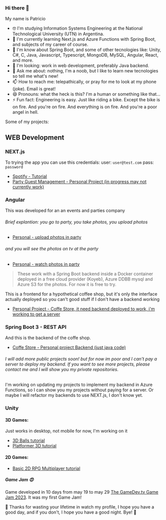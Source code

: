 ### Hi there 👋

My name is Patricio

- 🤓 I'm studying Information Systems Engineering at the National Technological University (UTN) in Argentina.
- 🌱 I'm currently learning Next.js and Azure Functions with Spring Boot, and subjects of my career of course.
- 🤔 I'm know about Spring Boot, and some of other tecnologies like: Unity, C#, C, Java, Javascript, Typescript, MongoDB, MySQL, Angular, React, and more.
- 👯 I'm looking: work in web development, preferably Java backend.
- 💬 Ask me about: nothing, I'm a noob, but I like to learn new tecnologies so tell me what's new!
- 📫 How to reach me: telepathically, or pray for me to look at my phone (joke). Email is great!
- 😄 Pronouns: what the heck is this? I'm a human or something like that...
- ⚡ Fun fact: Engineering is easy. Just like riding a bike. Except the bike is on fire. And you're on fire. And everything is on fire. And you're a poor angel in hell.

Some of my projects:

## WEB Development 
 
### NEXT.js 
 
To trying the app you can use this credentials:
user: `user@test.com`
pass: `password`
- [Spotify - Tutorial](https://my-spoty.vercel.app/)
- [Party Guest Management - Personal Project (in progress may not currently work)](https://lukinvitaciones.vercel.app/)

### Angular 
 
This was developed for an an events and parties company
###### Brief explantion: you go to party, you take photos, you upload photos
- [Personal - upload photos in party](https://locounpoconadamas.github.io/lukipix-frontend/)
###### and you will see the photos on tv at the party
- [Personal - watch photos in party](https://locounpoconadamas.github.io/lukipix-tv-frontend/)  
> These work with a Spring Boot backend inside a Docker container deployed in a free cloud provider (Koyeb), Azure DDBB mysql and Azure S3 for the photos. For now it is free to try.
  
This is a frontend for a hypothetical coffee shop, but it's only the interface actually deployed so you can't good stuff if I don't have a backend working
- [Personal Project - Coffe Store, it need backend deployed to work, i'm working to get a server](https://locounpoconadamas.github.io/barcito-front/)


### Spring Boot 3 - REST API 
 
And this is the backend of the coffe shop.
- [Coffe Store - Personal project Backend (just java code)](https://github.com/LocoUnPocoNadaMas/barcito)  
###### I will add more public projects soon! but for now im poor and I can't pay a server to deploy my backend. If you want to see more projects, please contact me and I will show you my private repositories.
 I'm working on updating my projects to implement my backend in Azure Functions, so I can show you my projects without paying for a server. Or maybe I will refactor my backends to use NEXT.js, I don't know yet.


### Unity 
 
#### 3D Games:
Just works in desktop, not mobile for now, I'm working on it
- [3D Balls tutorial](https://locounpoconadamas.github.io/Unity-for-Web-Developers/)
- [Platformer 3D tutorial](https://locounpoconadamas.github.io/3D-Platformer/)
#### 2D Games:
- [Basic 2D RPG Multiplayer tutorial](https://locounpoconadamas.github.io/RPG-Multiplayer2D-PhPUN/)  

##### Game Jam 😍
Game developed in 10 days from may 19 to may 29 [The GameDev.tv Game Jam 2023](https://asesinodspiadado.itch.io/altereality).
It was my first Game Jam!

🤗 Thanks for wasting your lifetime in watch my profile, I hope you have a good day, and if you don't, I hope you have a good night. Bye! 👋



